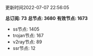 更新时间2022-07-07 22:56:05

**总订阅: 73**
**总节点: 3680**
**有效节点: 1673**
- ss节点: 1405
- trojan节点: 167
- v2ray节点: 89
- ssr节点: 12

